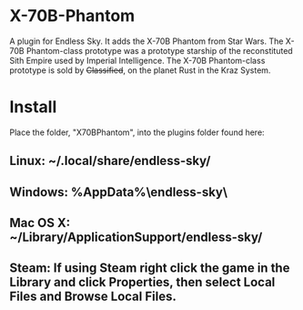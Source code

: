 # X-70B-Phantom
A plugin for Endless Sky. It adds the X-70B Phantom from Star Wars.
The X-70B Phantom-class prototype was a prototype starship of the reconstituted Sith Empire used by Imperial Intelligence.
The X-70B Phantom-class prototype is sold by ~~Classified~~, on the planet Rust in the Kraz System.

# Install
Place the folder, "X70BPhantom", into the plugins folder found here:

## Linux: ~/.local/share/endless-sky/
## Windows: %AppData%\endless-sky\
## Mac OS X: ~/Library/ApplicationSupport/endless-sky/
## Steam: If using Steam right click the game in the Library and click Properties, then select Local Files and Browse Local Files.
